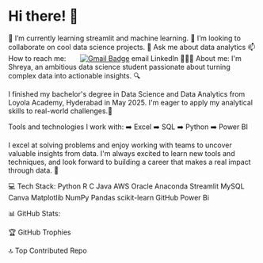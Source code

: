 # Hi there! 👋

🌱 I’m currently learning streamlit and machine learning.
👯 I’m looking to collaborate on cool data science projects.
💬 Ask me about data analytics
📫 How to reach me:
⠀⠀ [![Gmail Badge](https://img.shields.io/badge/Gmail-D14836?style=flat&logo=gmail&logoColor=white)](mailto:999111bandanakumari@gmail.com)
  email LinkedIn
👩🏻‍💻 About me:
I'm Shreya, an ambitious data science student passionate about turning complex data into actionable insights. 🔍

I finished my bachelor's degree in Data Science and Data Analytics from Loyola Academy, Hyderabad in May 2025. I'm eager to apply my analytical skills to real-world challenges.🎯

Tools and technologies I work with:
➡️ Excel
➡️ SQL
➡️ Python
➡️ Power BI

I excel at solving problems and enjoy working with teams to uncover valuable insights from data. I'm always excited to learn new tools and techniques, and look forward to building a career that makes a real impact through data. 🚀

💻 Tech Stack:
Python R C Java AWS Oracle Anaconda Streamlit MySQL Canva Matplotlib NumPy Pandas scikit-learn GitHub Power Bi

📊 GitHub Stats:
 

🏆 GitHub Trophies


🔝 Top Contributed Repo
